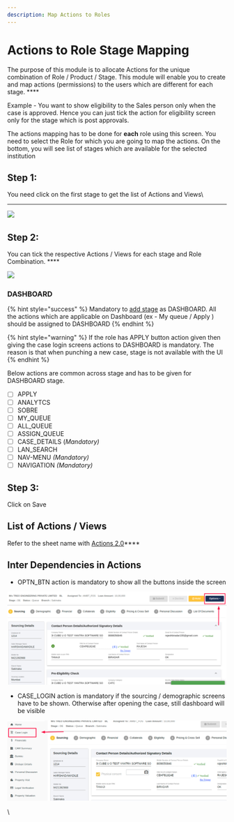 ```yaml
---
description: Map Actions to Roles
---
```


# Actions to Role Stage Mapping

The purpose of this module is to allocate Actions for the unique combination of Role / Product / Stage. This module will enable you to create and map actions (permissions) to the users which are different for each stage. ****&#x20;

Example - You want to show eligibility to the Sales person only when the case is approved. Hence you can just tick the action for eligibility screen only for the stage which is post approvals.

The actions mapping has to be done for **each** role using this screen. You need to select the Role for which you are going to map the actions. On the bottom, you will see list of stages which are available for the selected institution

## **Step 1:**&#x20;

You need click on the first stage to get the list of Actions and Views\
****

![](https://lh4.googleusercontent.com/QIm5jWFusD1rzOqy7RQLP4Xd1frwVpP45asuaZCjNqjahrORFUaSuf6QtZgtJZ65b3u1yi4qxGpG8vCxg-lqcHgfSvjgZ2OYix8moxtLb0PmUxw8adzdGwLThuPKBWll-c2BsWwy)

## **Step 2:**&#x20;

You can tick the respective Actions / Views for each stage and Role Combination. ****&#x20;

![](https://lh6.googleusercontent.com/xJBU\_Bf6xJQ9lanPdtohzaQHluEusc3a93ebrV98XuQUpXt2Byj-U8lyQ9FnjvrRH-z33d8V8GTpJtRTR\_ZTxq4N8Q28M\_3WzSunTbghk-4CuiR3-Z7jJsOvkSOC\_tmBKg6Hk6Yk)

### **DASHBOARD**

{% hint style="success" %}
Mandatory to [add stage](../institute-level/create-stage-and-status.md) as DASHBOARD. All the actions which are applicable on Dashboard (ex - My queue / Apply ) should be assigned to DASHBOARD
{% endhint %}

{% hint style="warning" %}
If the role has APPLY button action given then giving the case login screens actions to DASHBOARD is mandatory. The reason is that when punching a new case, stage is not available with the UI
{% endhint %}

Below actions are common across stage and has to be given for DASHBOARD stage.&#x20;

* [ ] APPLY
* [ ] ANALYTCS
* [ ] SOBRE
* [ ] MY\_QUEUE
* [ ] ALL\_QUEUE
* [ ] ASSIGN\_QUEUE
* [ ] CASE\_DETAILS (_Mandatory)_
* [ ] LAN\_SEARCH
* [ ] NAV-MENU _(Mandatory)_
* [ ] NAVIGATION _(Mandatory)_

## **Step 3:**&#x20;

Click on Save

## **List of Actions / Views**

Refer to the sheet name with [Actions 2.0](https://docs.google.com/spreadsheets/d/1ldtB2MCJGfb3CsK5edDfcOhLDBYjGUMKt53NJQpNdr8/edit?usp=sharing)****

## **Inter Dependencies in Actions**

* OPTN\_BTN action is mandatory to show all the buttons inside the screen

![](<../../.gitbook/assets/image (59).png>)

* CASE\_LOGIN action is mandatory if the sourcing / demographic screens have to be shown. Otherwise after opening the case, still dashboard will be visible

![](<../../.gitbook/assets/image (60).png>)

\
